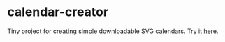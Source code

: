 calendar-creator
================

Tiny project for creating simple downloadable SVG calendars. Try it [here](https://alex-r-bigelow.github.io/calendar-creator).
